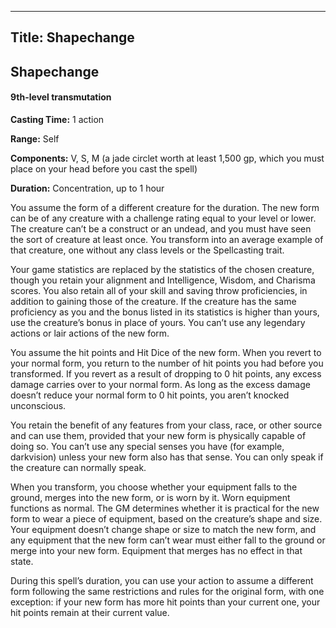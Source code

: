 -------------------------
Title: Shapechange
-------------------------

## Shapechange

#### 9th-level transmutation


**Casting Time:** 1 action

**Range:** Self

**Components:** V, S, M (a jade circlet worth at least 1,500
gp, which you must place on your head before you cast the spell)

**Duration:** Concentration, up to 1 hour


You assume the form of a different creature for the duration. The new
form can be of any creature with a challenge rating equal to your level
or lower. The creature can’t be a construct or an undead, and you must
have seen the sort of creature at least once. You transform into an
average example of that creature, one without any class levels or the
Spellcasting trait.

Your game statistics are replaced by the statistics of the chosen
creature, though you retain your alignment and Intelligence, Wisdom, and
Charisma scores. You also retain all of your skill and saving throw
proficiencies, in addition to gaining those of the creature. If the
creature has the same proficiency as you and the bonus listed in its
statistics is higher than yours, use the creature’s bonus in place of
yours. You can’t use any legendary actions or lair actions of the new
form.

You assume the hit points and Hit Dice of the new
form. When you revert to your normal form, you return to the number of
hit points you had before you transformed. If you revert as a result of
dropping to 0 hit points, any excess damage carries over to your normal
form. As long as the excess
damage doesn’t reduce your normal form to 0 hit points, you aren’t
knocked unconscious.

You retain the benefit of any features from your class, race, or other
source and can use them, provided that your new form is physically
capable of doing so. You can’t use any special senses you have (for
example, darkvision) unless your new form also has that sense. You can
only speak if the creature can normally speak.

When you transform, you choose whether your equipment falls to the
ground, merges into the new form, or is worn by it. Worn equipment
functions as normal. The GM determines whether it is practical for the
new form to wear a piece of equipment, based on the creature’s shape and
size. Your equipment doesn’t change shape or size to match the new form,
and any equipment that the new form can’t wear must either fall to the
ground or merge into your new form. Equipment that merges has no effect
in that state.

During this spell’s duration, you can use your action to assume a
different form following the same restrictions and rules for the
original form, with one exception: if your new form has more hit points
than your current one, your hit points remain at their current value.


